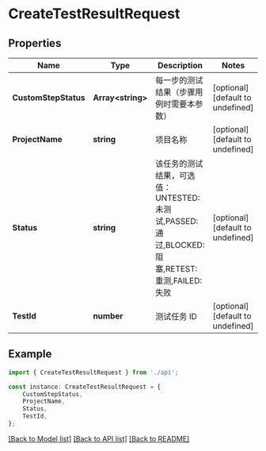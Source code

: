 # CreateTestResultRequest


## Properties

Name | Type | Description | Notes
------------ | ------------- | ------------- | -------------
**CustomStepStatus** | **Array&lt;string&gt;** | 每一步的测试结果（步骤用例时需要本参数） | [optional] [default to undefined]
**ProjectName** | **string** | 项目名称 | [optional] [default to undefined]
**Status** | **string** | 该任务的测试结果，可选值：UNTESTED:未测试,PASSED:通过,BLOCKED:阻塞,RETEST:重测,FAILED:失败 | [optional] [default to undefined]
**TestId** | **number** | 测试任务 ID | [optional] [default to undefined]

## Example

```typescript
import { CreateTestResultRequest } from './api';

const instance: CreateTestResultRequest = {
    CustomStepStatus,
    ProjectName,
    Status,
    TestId,
};
```

[[Back to Model list]](../README.md#documentation-for-models) [[Back to API list]](../README.md#documentation-for-api-endpoints) [[Back to README]](../README.md)
